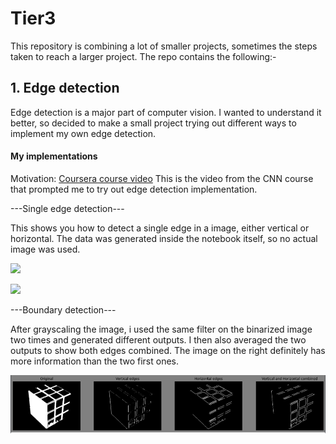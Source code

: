 # Tier3 
This repository is combining a lot of smaller projects, sometimes the steps taken to reach a larger project.
The repo contains the following:-
## 1. Edge detection
Edge detection is a major part of computer vision. I wanted to understand it better, so decided to make a small project trying out different ways to implement my own edge detection.

#### My implementations

Motivation:
[Coursera course video](https://www.coursera.org/learn/convolutional-neural-networks/lecture/4Trod/edge-detection-example)
This is the video from the CNN course that prompted me to try out edge detection implementation.

---Single edge detection---

This shows you how to detect a single edge in a image, either vertical or horizontal.
The data was generated inside the notebook itself, so no actual image was used.

![]('https://github.com/AmarCodes-22/tier-3/blob/main/edge%20detection/outputs/single%20edge%20detection%20horizontal.png')

![]('https://github.com/AmarCodes-22/tier-3/blob/main/edge%20detection/outputs/single%20edge%20detection%20vertical.png')

---Boundary detection---

After grayscaling the image, i used the same filter on the binarized image two times and generated different outputs.
I then also averaged the two outputs to show both edges combined. 
The image on the right definitely has more information than the two first ones.

![](https://github.com/AmarCodes-22/tier-3/blob/main/edge%20detection/outputs/boundary_detection.png)